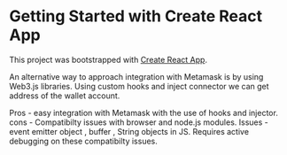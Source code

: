 # Getting Started with Create React App

This project was bootstrapped with [Create React App](https://github.com/facebook/create-react-app).

An alternative way to approach integration with Metamask is by using Web3.js libraries. Using custom hooks and inject connector we can get address of the wallet account. 

Pros - easy integration with Metamask with the use of hooks and injector.
cons - Compatibilty issues with browser and node.js modules. 
Issues - event emitter object , buffer , String objects in JS.
Requires active debugging on these compatibilty issues.